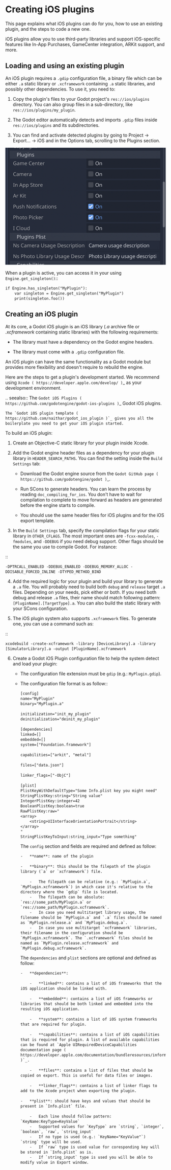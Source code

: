 

Creating iOS plugins
====================

This page explains what iOS plugins can do for you, how to use an existing plugin, and the steps to code a new one.

iOS plugins allow you to use third-party libraries and support iOS-specific features like In-App Purchases, GameCenter integration, ARKit support, and more.

Loading and using an existing plugin
------------------------------------

An iOS plugin requires a `.gdip` configuration file, a binary file which can be either `.a` static library or `.xcframework` containing `.a` static libraries, and possibly other dependencies. To use it, you need to:

1. Copy the plugin's files to your Godot project's `res://ios/plugins` directory. You can also group files in a sub-directory, like `res://ios/plugins/my_plugin`.

2. The Godot editor automatically detects and imports `.gdip` files inside `res://ios/plugins` and its subdirectories.

3. You can find and activate detected plugins by going to Project -> Export... -> iOS and in the Options tab, scrolling to the Plugins section.

![](img/ios_export_preset_plugins_section.png)

When a plugin is active, you can access it in your using `Engine.get_singleton()`::

    if Engine.has_singleton("MyPlugin"):
        var singleton = Engine.get_singleton("MyPlugin")
        print(singleton.foo())

Creating an iOS plugin
----------------------

At its core, a Godot iOS plugin is an iOS library (*.a* archive file or *.xcframework* containing static libraries) with the following requirements:

- The library must have a dependency on the Godot engine headers.

- The library must come with a `.gdip` configuration file.

An iOS plugin can have the same functionality as a Godot module but provides more flexibility and doesn't require to rebuild the engine.

Here are the steps to get a plugin's development started. We recommend using `Xcode ( https://developer.apple.com/develop/ )`_ as your development environment.

.. seealso:: The `Godot iOS Plugins ( https://github.com/godotengine/godot-ios-plugins )`_ Godot iOS plugins.

    The `Godot iOS plugin template ( https://github.com/naithar/godot_ios_plugin )`_ gives you all the boilerplate you need to get your iOS plugin started.


To build an iOS plugin:

1. Create an Objective-C static library for your plugin inside Xcode.

2. Add the Godot engine header files as a dependency for your plugin library in `HEADER_SEARCH_PATHS`. You can find the setting inside the `Build Settings` tab:

    - Download the Godot engine source from the `Godot GitHub page ( https://github.com/godotengine/godot )`_.

    - Run SCons to generate headers. You can learn the process by reading `doc_compiling_for_ios`. You don't have to wait for compilation to complete to move forward as headers are generated before the engine starts to compile.

    - You should use the same header files for iOS plugins and for the iOS export template.

3. In the `Build Settings` tab, specify the compilation flags for your static library in `OTHER_CFLAGS`. The most important ones are `-fcxx-modules`, `-fmodules`, and `-DDEBUG` if you need debug support. Other flags should be the same you use to compile Godot. For instance:

::

    -DPTRCALL_ENABLED -DDEBUG_ENABLED -DDEBUG_MEMORY_ALLOC -DDISABLE_FORCED_INLINE -DTYPED_METHOD_BIND

4. Add the required logic for your plugin and build your library to generate a `.a` file. You will probably need to build both `debug` and `release` target `.a` files. Depending on your needs, pick either or both. If you need both debug and release `.a` files, their name should match following pattern: `[PluginName].[TargetType].a`. You can also build the static library with your SCons configuration.

5. The iOS plugin system also supports `.xcframework` files. To generate one, you can use a command such as:

::

    xcodebuild -create-xcframework -library [DeviceLibrary].a -library [SimulatorLibrary].a -output [PluginName].xcframework

6. Create a Godot iOS Plugin configuration file to help the system detect and load your plugin:

    -   The configuration file extension must be `gdip` (e.g.: `MyPlugin.gdip`).

    -   The configuration file format is as follow::

            [config]
            name="MyPlugin"
            binary="MyPlugin.a"

            initialization="init_my_plugin"
            deinitialization="deinit_my_plugin"

            [dependencies]
            linked=[]
            embedded=[]
            system=["Foundation.framework"]

            capabilities=["arkit", "metal"]

            files=["data.json"]

            linker_flags=["-ObjC"]

            [plist]
            PlistKeyWithDefaultType="Some Info.plist key you might need"
            StringPlistKey:string="String value"
            IntegerPlistKey:integer=42
            BooleanPlistKey:boolean=true
            RawPlistKey:raw="
            <array>
                <string>UIInterfaceOrientationPortrait</string>
            </array>
            "
            StringPlistKeyToInput:string_input="Type something"

        The `config` section and fields are required and defined as follow:

            -   **name**: name of the plugin

            -   **binary**: this should be the filepath of the plugin library (`a` or `xcframework`) file.

                -   The filepath can be relative (e.g.: `MyPlugin.a`, `MyPlugin.xcframework`) in which case it's relative to the directory where the `gdip` file is located.
                -   The filepath can be absolute: `res://some_path/MyPlugin.a` or `res://some_path/MyPlugin.xcframework`.
                -   In case you need multitarget library usage, the filename should be `MyPlugin.a` and `.a` files should be named as `MyPlugin.release.a` and `MyPlugin.debug.a`.
                -   In case you use multitarget `xcframework` libraries, their filename in the configuration should be `MyPlugin.xcframework`. The `.xcframework` files should be named as `MyPlugin.release.xcframework` and `MyPlugin.debug.xcframework`.

        The `dependencies` and `plist` sections are optional and defined as follow:

            -   **dependencies**:

                -   **linked**: contains a list of iOS frameworks that the iOS application should be linked with.

                -   **embedded**: contains a list of iOS frameworks or libraries that should be both linked and embedded into the resulting iOS application.

                -   **system**: contains a list of iOS system frameworks that are required for plugin.

                -   **capabilities**: contains a list of iOS capabilities that is required for plugin. A list of available capabilities can be found at `Apple UIRequiredDeviceCapabilities documentation page ( https://developer.apple.com/documentation/bundleresources/information_property_list/uirequireddevicecapabilities )`_.

                -   **files**: contains a list of files that should be copied on export. This is useful for data files or images.

                -   **linker_flags**: contains a list of linker flags to add to the Xcode project when exporting the plugin.

            -   **plist**: should have keys and values that should be present in `Info.plist` file.

                -   Each line should follow pattern: `KeyName:KeyType=KeyValue`
                -   Supported values for `KeyType` are `string`, `integer`, `boolean`, `raw`, `string_input`
                -   If no type is used (e.g.: `KeyName="KeyValue"`) `string` type will be used.
                -   If `raw` type is used value for coresponding key will be stored in `Info.plist` as is.
                -   If `string_input` type is used you will be able to modify value in Export window.
